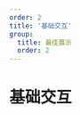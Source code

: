 ```yaml
---
order: 2
title: '基础交互'
group: 
  title: 最佳展示
  order: 2
---
```

# 基础交互

<code src="./demo/basic/index.tsx"></code>
